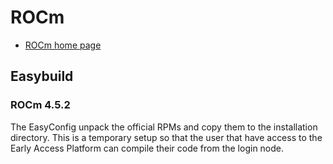 # ROCm

  * [ROCm home page](https://rocmdocs.amd.com/)

## Easybuild

### ROCm 4.5.2

The EasyConfig unpack the official RPMs and copy them to the installation 
directory. This is a temporary setup so that the user that have access to the 
Early Access Platform can compile their code from the login node.